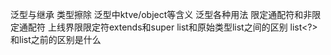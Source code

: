 
泛型与继承
类型擦除
泛型中ktve/object等含义
泛型各种用法
限定通配符和非限定通配符
上线界限限定符extends和super
list和原始类型list之间的区别
list<?>和list之前的区别是什么
